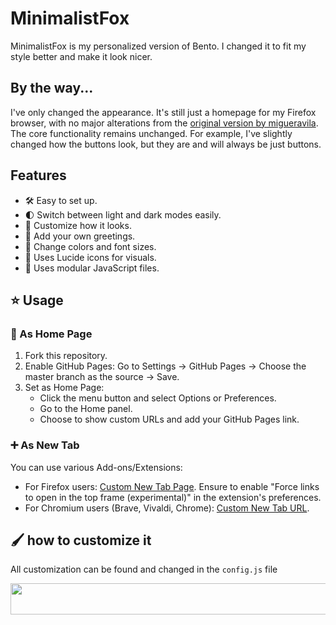# MinimalistFox

MinimalistFox is my personalized version of Bento. I changed it to fit my style better and make it look nicer.

## By the way...

I've only changed the appearance. It's still just a homepage for my Firefox browser, with no major alterations from the [original version by migueravila](https://github.com/migueravila/Bento?tab=readme-ov-file). The core functionality remains unchanged. For example, I've slightly changed how the buttons look, but they are and will always be just buttons.

## Features

- 🛠️ Easy to set up.
- 🌓 Switch between light and dark modes easily.
- 🎨 Customize how it looks.
- 💬 Add your own greetings.
- 🎨 Change colors and font sizes.
- 🔵 Uses Lucide icons for visuals.
- 🧩 Uses modular JavaScript files.

## ⭐ Usage

### 🏡 As Home Page

1. Fork this repository.
2. Enable GitHub Pages: Go to Settings → GitHub Pages → Choose the master branch as the source → Save.
3. Set as Home Page:
   - Click the menu button and select Options or Preferences.
   - Go to the Home panel.
   - Choose to show custom URLs and add your GitHub Pages link.

### ➕ As New Tab

You can use various Add-ons/Extensions:

- For Firefox users: [Custom New Tab Page](https://addons.mozilla.org/en-US/firefox/addon/custom-new-tab-page/?src=search). Ensure to enable "Force links to open in the top frame (experimental)" in the extension's preferences.
- For Chromium users (Brave, Vivaldi, Chrome): [Custom New Tab URL](https://chrome.google.com/webstore/detail/custom-new-tab-url/mmjbdbjnoablegbkcklggeknkfcjkjia).

## 🖌️ how to customize it

All customization can be found and changed in the `config.js` file

<div style="text-align: center;">
  <img src="https://web.archive.org/web/20091027083754if_/http://geocities.com/yaumarco/fast_cat_icon.gif" width="950" height="50">
</div>

